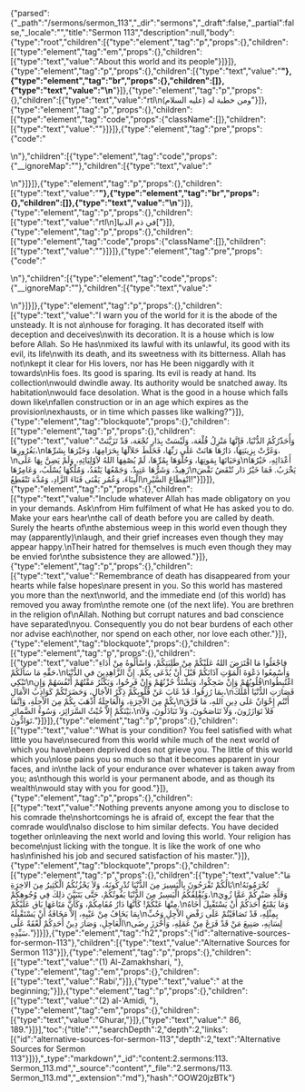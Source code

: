 {"parsed":{"_path":"/sermons/sermon_113","_dir":"sermons","_draft":false,"_partial":false,"_locale":"","title":"Sermon 113","description":null,"body":{"type":"root","children":[{"type":"element","tag":"p","props":{},"children":[{"type":"element","tag":"em","props":{},"children":[{"type":"text","value":"About this world and its people"}]}]},{"type":"element","tag":"p","props":{},"children":[{"type":"text","value":"**"},{"type":"element","tag":"br","props":{},"children":[]},{"type":"text","value":"\n**"}]},{"type":"element","tag":"p","props":{},"children":[{"type":"text","value":"rtl\nومن خطبة له (عليه السلام)"}]},{"type":"element","tag":"p","props":{},"children":[{"type":"element","tag":"code","props":{"className":[]},"children":[{"type":"text","value":"</strong>"}]}]},{"type":"element","tag":"pre","props":{"code":"</p>\n"},"children":[{"type":"element","tag":"code","props":{"__ignoreMap":""},"children":[{"type":"text","value":"</p>\n"}]}]},{"type":"element","tag":"p","props":{},"children":[{"type":"text","value":"**"},{"type":"element","tag":"br","props":{},"children":[]},{"type":"text","value":"\n**"}]},{"type":"element","tag":"p","props":{},"children":[{"type":"text","value":"rtl\n]في ذم الدنيا["}]},{"type":"element","tag":"p","props":{},"children":[{"type":"element","tag":"code","props":{"className":[]},"children":[{"type":"text","value":"</strong>"}]}]},{"type":"element","tag":"pre","props":{"code":"</p>\n"},"children":[{"type":"element","tag":"code","props":{"__ignoreMap":""},"children":[{"type":"text","value":"</p>\n"}]}]},{"type":"element","tag":"p","props":{},"children":[{"type":"text","value":"I warn you of the world for it is the abode of the unsteady. It is not a\nhouse for foraging. It has decorated itself with deception and deceives\nwith its decoration. It is a house which is low before Allah. So He has\nmixed its lawful with its unlawful, its good with its evil, its life\nwith its death, and its sweetness with its bitterness. Allah has not\nkept it clear for His lovers, nor has He been niggardly with it towards\nHis foes. Its good is sparing. Its evil is ready at hand. Its collection\nwould dwindle away. Its authority would be snatched away. Its habitation\nwould face desolation. What is the good in a house which falls down like\nfallen construction or in an age which expires as the provision\nexhausts, or in time which passes like walking?"}]},{"type":"element","tag":"blockquote","props":{},"children":[{"type":"element","tag":"p","props":{},"children":[{"type":"text","value":"وَأُحَذّرُكُمُ الدُّنْيَا، فَإِنَّهَا مَنْزِلُ قُلْعَة، وَلَيْسَتْ بِدَارِ نُجْعَة، قَدْ تَزَيَّنَتْ بَغُرُورِهَا،\nوَغَرَّتْ بِزِينَتِهَا، دَارُهَا هَانَتْ عَلَى رَبِّهَا، فَخَلَطَ حَلاَلَهَا بِحَرَامِهَا، وَخَيْرَهَا بِشَرِّهَا،\nوَحَيَاتَهَا بِمَوتِهَا، وَحُلْوَهَا بِمُرِّهَا، لَمْ يُصْفِهَا اللهُ لاَوْلِيَائِهِ، وَلَمْ يَضِنَّ بِهَا عَلَى\nأَعْدَائِهِ، خَيْرُهَا زَهِيدٌ، وَشَرُّهَا عَتِيدٌ، وَجَمْعُهَا يَنْفَدُ، وَمُلْكُهَا يُسْلَبُ، وَعَامِرُهَا\nيَخْرَبُ. فَمَا خَيْرُ دَار تُنْقَضُ نَقْضَ الْبِنَاءَ، وَعُمُر يَفْنَى فَنَاءَ الزَّادِ، وَمُدَّة تَنْقَطِعُ\nانْقِطَاعَ السَّيْرِ!"}]}]},{"type":"element","tag":"p","props":{},"children":[{"type":"text","value":"Include whatever Allah has made obligatory on you in your demands. Ask\nfrom Him fulfilment of what He has asked you to do. Make your ears hear\nthe call of death before you are called by death. Surely the hearts of\nthe abstemious weep in this world even though they may (apparently)\nlaugh, and their grief increases even though they may appear happy.\nTheir hatred for themselves is much even though they may be envied for\nthe subsistence they are allowed."}]},{"type":"element","tag":"p","props":{},"children":[{"type":"text","value":"Remembrance of death has disappeared from your hearts while false hopes\nare present in you. So this world has mastered you more than the next\nworld, and the immediate end (of this world) has removed you away from\nthe remote one (of the next life). You are brethren in the religion of\nAllah. Nothing but corrupt natures and bad conscience have separated\nyou. Consequently you do not bear burdens of each other nor advise each\nother, nor spend on each other, nor love each other."}]},{"type":"element","tag":"blockquote","props":{},"children":[{"type":"element","tag":"p","props":{},"children":[{"type":"text","value":"فاجْعَلُوا مَا افْتَرَضَ اللهُ عَلَيْكُمْ مِنْ طَلِبَتِكُمْ، وَاسْأَلُوهُ مِنْ أَدَاءِ حَقِّهِ مَا سَأَلَكُمْ،\nوَأَسْمِعُوا دَعْوَةَ الْمَوْتِ آذَانَكُمْ قَبْلَ أَنْ يُدْعَى بِكُمْ. إِنَّ الزَّاهِدِينَ في الدُّنْيَا تَبْكِي\nقُلُوبُهُمْ وَإِنْ ضَحِكُوا، وَيَشْتَدُّ حُزْنُهُمْ وَإِنْ فَرِحُوا، وَيَكْثُرُ مَقْتُهُمْ أَنْفُسَهُمْ وَإِنِ\nاغْتُبِطُوا بِمَا رُزِقُوا. قَدْ غَابَ عَنْ قُلُوبِكُمْ ذِكْرُ الاْجَالِ، وَحَضَرَتْكُمْ كَوَاذِبُ الاْمَالِ،\nفَصَارَتِ الدُّنْيَا أَمْلَكَ بِكُمْ مِنَ الاْخِرَةِ، وَالْعَاجِلَةُ أَذْهَبَ بِكُمْ مِنَ الاْجِلَةِ، وَاِنَّمَا\nأَنْتُم إِخْوَانٌ عَلَى دِينِ اللهِ، مَا فَرَّقَ بَيْنَكُمْ إِلاَّ خُبْثُ السَّرَائِرَ، وَسُوءُ الضَّمائِرِ،\nفَلاَ تَوَازَرُونَ، وَلاَ تَنَاصَحُونَ، وَلاَ تَبَاذَلُونَ، وَلاَ تَوَادُّونَ."}]}]},{"type":"element","tag":"p","props":{},"children":[{"type":"text","value":"What is your condition? You feel satisfied with what little you have\nsecured from this world while much of the next world of which you have\nbeen deprived does not grieve you. The little of this world which you\nlose pains you so much so that it becomes apparent in your faces, and in\nthe lack of your endurance over whatever is taken away from you; as\nthough this world is your permanent abode, and as though its wealth\nwould stay with you for good."}]},{"type":"element","tag":"p","props":{},"children":[{"type":"text","value":"Nothing prevents anyone among you to disclose to his comrade the\nshortcomings he is afraid of, except the fear that the comrade would\nalso disclose to him similar defects. You have decided together on\nleaving the next world and loving this world. Your religion has become\njust licking with the tongue. It is like the work of one who has\nfinished his job and secured satisfaction of his master."}]},{"type":"element","tag":"blockquote","props":{},"children":[{"type":"element","tag":"p","props":{},"children":[{"type":"text","value":"مَا بَالُكُمْ تَفْرَحُونَ بِالْيَسِيرَ مِنَ الدُّنْيَا تُدْرِكُونَهُ، وَلاَ يَحْزُنُكُمُ الْكَثِيرُ مِنَ الاخِرَةِ\nتُحْرَمُونَهُ! وَيُقْلِقُكُمُ الْيَسِيرُ مِنَ الدُّنْيَا يَفُوتُكُمْ، حَتَّى يَتَبَيَّنَ ذلِكَ فِي وُجُوهِكُمْ،\nوَقَلَّةِ صَبْرِكُمْ عَمَّا زُوِيَ مِنْهَا عَنْكُمْ! كَأَنَّهَا دَارُ مُقَامِكُمْ، وَكَأَنَّ مَتَاعَهَا بَاق عَلَيْكُمْ.\nوَمَا يَمْنَعُ أَحَدَكُمْ أَنْ يَسْتَقْبِلَ أَخَاهُ بِمَا يَخَافُ مِنْ عَيْبِهِ، إِلاَّ مَخَافَةُ أَنْ يَسْتَقْبِلَهُ\nبِمِثْلِهِ، قَدْ تَصَافَيْتُمْ عَلَى رَفْضِ الاْجِلِ وَحُبِّ الْعَاجِلِ، وَصَارَ دِينُ أَحَدِكُمْ لُعْقَةً عَلَى\nلِسَانِهِ، صَنِيعَ مَنْ قَدْ فَرَغَ مِنْ عَمَلِهِ، وَأَحْرَزَ رِضَى سَيِّدِهِ."}]}]},{"type":"element","tag":"h2","props":{"id":"alternative-sources-for-sermon-113"},"children":[{"type":"text","value":"Alternative Sources for Sermon 113"}]},{"type":"element","tag":"p","props":{},"children":[{"type":"text","value":"(1) Al-Zamakhshari, "},{"type":"element","tag":"em","props":{},"children":[{"type":"text","value":"Rabi',"}]},{"type":"text","value":" at the beginning;"}]},{"type":"element","tag":"p","props":{},"children":[{"type":"text","value":"(2) al-'Amidi, "},{"type":"element","tag":"em","props":{},"children":[{"type":"text","value":"Ghurar,"}]},{"type":"text","value":" 86, 189."}]}],"toc":{"title":"","searchDepth":2,"depth":2,"links":[{"id":"alternative-sources-for-sermon-113","depth":2,"text":"Alternative Sources for Sermon 113"}]}},"_type":"markdown","_id":"content:2.sermons:113. Sermon_113.md","_source":"content","_file":"2.sermons/113. Sermon_113.md","_extension":"md"},"hash":"OOW20jzBTk"}